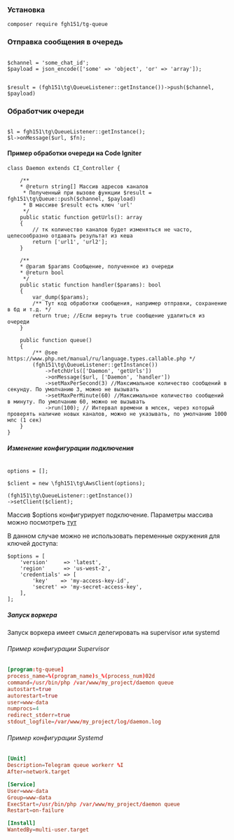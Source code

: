 ### Установка

```shell
composer require fgh151/tg-queue
```

### Отправка сообщения в очередь

```injectablephp

$channel = 'some_chat_id';
$payload = json_encode(['some' => 'object', 'or' => 'array']);


$result = (fgh151\tg\QueueListener::getInstance())->push($channel, $payload)
```

### Обработчик очереди

```injectablephp

$l = fgh151\tg\QueueListener::getInstance();
$l->onMessage($url, $fn);

```

#### Пример обработки очереди на Code Igniter

```injectablephp
class Daemon extends CI_Controller {

    /**
    * @return string[] Массив адресов каналов
     * Полученный при вызове функции $result = fgh151\tg\Queue::push($channel, $payload)
     * В массиве $result есть ключ 'url'
     */
    public static function getUrls(): array
    {
        // тк количество каналов будет изменяться не часто, целесообразно отдавать результат из кеша
        return ['url1', 'url2'];
    }
    
    /**
    * @param $params Сообщение, полученное из очереди
    * @return bool
     */
    public static function handler($params): bool
    {
        var_dump($params);
        /** Тут код обработки сообщения, например отправки, сохранение в бд и т.д. */
        return true; //Если вернуть true сообщение удалиться из очереди
    }

    public function queue()
    {
        /** @see https://www.php.net/manual/ru/language.types.callable.php */
        (fgh151\tg\QueueListener::getInstance())
            ->fetchUrls(['Daemon', 'getUrls'])
            ->onMessage($url, ['Daemon', 'handler'])
            ->setMaxPerSecond(3) //Максимальное количество сообщений в секунду. По умолчанию 3, можно не вызывать
            ->setMaxPerMinute(60) //Максимальное количество сообщений в минуту. По умолчанию 60, можно не вызывать
            ->run(100); // Интервал времени в млсек, через который проверять наличие новых каналов, можно не указывать, по умолчанию 1000 млс (1 сек)
    }
}
```

##### Изменение конфигурации подключения

```injectablephp

options = [];

$client = new \fgh151\tg\AwsClient(options);

(fgh151\tg\QueueListener::getInstance())
->setClient($client);
```

Массив $options конфигурирует подключение. Параметры массива можно посмотреть [тут](https://docs.aws.amazon.com/sdk-for-php/v3/developer-guide/guide_configuration.html)

В данном случае можно не использовать переменные окружения для ключей доступа:

```injectablephp
$options = [
    'version'     => 'latest',
    'region'      => 'us-west-2',
    'credentials' => [
        'key'    => 'my-access-key-id',
        'secret' => 'my-secret-access-key',
    ],
];
```

##### Запуск воркера

Запуск воркера имеет смысл делегировать на supervisor или systemd

###### Пример конфигурации Supervisor

```conf
[program:tg-queue]
process_name=%(program_name)s_%(process_num)02d
command=/usr/bin/php /var/www/my_project/daemon queue
autostart=true
autorestart=true
user=www-data
numprocs=4
redirect_stderr=true
stdout_logfile=/var/www/my_project/log/daemon.log
```
###### Пример конфигурации Systemd

```conf
[Unit]
Description=Telegram queue workerr %I
After=network.target

[Service]
User=www-data
Group=www-data
ExecStart=/usr/bin/php /var/www/my_project/daemon queue
Restart=on-failure

[Install]
WantedBy=multi-user.target
```